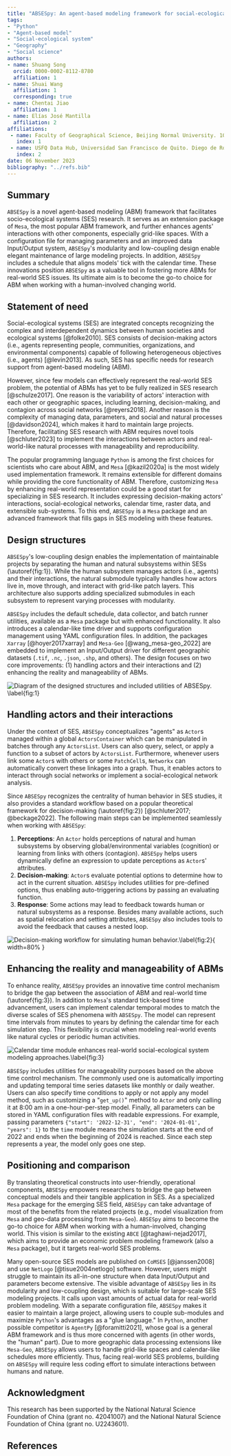 ```yaml
---
title: "ABSESpy: An agent-based modeling framework for social-ecological systems"
tags:
- "Python"
- "Agent-based model"
- "Social-ecological system"
- "Geography"
- "Social science"
authors:
- name: Shuang Song
  orcid: 0000-0002-8112-8780
  affiliation: 1
- name: Shuai Wang
  affiliation: 1
  corresponding: true
- name: Chentai Jiao
  affiliation: 1
- name: Elías José Mantilla
  affiliation: 2
affiliations:
 - name: Faculty of Geographical Science, Beijing Normal University. 100875, Beijing, China.
   index: 1
 - name: USFQ Data Hub, Universidad San Francisco de Quito. Diego de Robles s/n y Pampite. Quito, Ecuador.
   index: 2
date: 06 November 2023
bibliography: "../refs.bib"
---
```


## Summary

`ABSESpy` is a novel agent-based modeling (ABM) framework that facilitates socio-ecological systems (SES) research. It serves as an extension package of `Mesa`, the most popular ABM framework, and further enhances agents' interactions with other components, especially grid-like spaces. With a configuration file for managing parameters and an improved data Input/Output system, `ABSESpy`'s modularity and low-coupling design enable elegant maintenance of large modeling projects. In addition, `ABSESpy` includes a schedule that aligns models' tick with the calendar time. These innovations position `ABSESpy` as a valuable tool in fostering more ABMs for real-world SES issues. Its ultimate aim is to become the go-to choice for ABM when working with a human-involved changing world.

## Statement of need

Social-ecological systems (SES) are integrated concepts recognizing the complex and interdependent dynamics between human societies and ecological systems [@folke2010]. SES consists of decision-making actors (i.e., agents representing people, communities, organizations, and environmental components) capable of following heterogeneous objectives (i.e., agents) [@levin2013]. As such, SES has specific needs for research support from agent-based modeling (ABM).

However, since few models can effectively represent the real-world SES problem, the potential of ABMs has yet to be fully realized in SES research [@schulze2017]. One reason is the variability of actors' interaction with each other or geographic spaces, including learning, decision-making, and contagion across social networks [@reyers2018]. Another reason is the complexity of managing data, parameters, and social and natural processes [@davidson2024], which makes it hard to maintain large projects. Therefore, facilitating SES research with ABM requires novel tools [@schluter2023] to implement the interactions between actors and real-world-like natural processes with manageability and reproducibility.

The popular programming language `Python` is among the first choices for scientists who care about ABM, and `Mesa` [@kazil2020a] is the most widely used implementation framework. It remains extensible for different domains while providing the core functionality of ABM. Therefore, customizing `Mesa` by enhancing real-world representation could be a good start for specializing in SES research. It includes expressing decision-making actors' interactions, social-ecological networks, calendar time, raster data, and extensible sub-systems. To this end, `ABSESpy` is a `Mesa` package and an advanced framework that fills gaps in SES modeling with these features.

## Design structures

`ABSESpy`'s low-coupling design enables the implementation of maintainable projects by separating the human and natural subsystems within SESs (\autoref{fig:1}). While the human subsystem manages actors (i.e., agents) and their interactions, the natural submodule typically handles how actors live in, move through, and interact with grid-like patch layers. This architecture also supports adding specialized submodules in each subsystem to represent varying processes with modularity.

`ABSESpy` includes the default schedule, data collector, and batch runner utilities, available as a `Mesa` package but with enhanced functionality. It also introduces a calendar-like time driver and supports configuration management using YAML configuration files. In addition, the packages `Xarray` [@hoyer2017xarray] and `Mesa-Geo` [@wang_mesa-geo_2022] are embedded to implement an Input/Output driver for different geographic datasets (`.tif`, `.nc`, `.json`, `.shp`, and others). The design focuses on two core improvements: (1) handling actors and their interactions and (2) enhancing the reality and manageability of ABMs.

![Diagram of the designed structures and included utilities of `ABSESpy`. \label{fig:1}](api_diagram.png)

## Handling actors and their interactions

Under the context of SES, `ABSESpy` conceptualizes "agents" as `Actor`s managed within a global `ActorsContainer` which can be manipulated in batches through any `ActorsList`. Users can also query, select, or apply a function to a subset of actors by `ActorsList`. Furthermore, whenever users link some `Actor`s with others or some `PatchCell`s, `Networkx` can automatically convert these linkages into a graph. Thus, it enables actors to interact through social networks or implement a social-ecological network analysis.

Since `ABSESpy` recognizes the centrality of human behavior in SES studies, it also provides a standard workflow based on a popular theoretical framework for decision-making (\autoref{fig:2}) [@schluter2017; @beckage2022]. The following main steps can be implemented seamlessly when working with `ABSESpy`:

1. **Perceptions**:  An `Actor` holds perceptions of natural and human subsystems by observing global/environmental variables (cognition) or learning from links with others (contagion). `ABSESpy` helps users dynamically define an expression to update perceptions as `Actor`s' attributes.
2. **Decision-making**: `Actor`s evaluate potential options to determine how to act in the current situation. `ABSESpy` includes utilities for pre-defined options, thus enabling auto-triggering actions by passing an evaluating function.
3. **Response**: Some actions may lead to feedback towards human or natural subsystems as a response. Besides many available actions, such as spatial relocation and setting attributes, `ABSESpy` also includes tools to avoid the feedback that causes a nested loop.

![Decision-making workflow for simulating human behavior.\label{fig:2}](decision-making.png){ width=80% }

## Enhancing the reality and manageability of ABMs

To enhance reality, `ABSESpy` provides an innovative time control mechanism to bridge the gap between the association of ABM and real-world time (\autoref{fig:3}). In addition to `Mesa`'s standard tick-based time advancement, users can implement calendar temporal modes to match the diverse scales of SES phenomena with `ABSESpy`. The model can represent time intervals from minutes to years by defining the calendar time for each simulation step. This flexibility is crucial when modeling real-world events like natural cycles or periodic human activities.

![Calendar time module enhances real-world social-ecological system modeling approaches.\label{fig:3}](real-world.png)

`ABSESpy` includes utilities for manageability purposes based on the above time control mechanism. The commonly used one is automatically importing and updating temporal time series datasets like monthly or daily weather. Users can also specify time conditions to apply or not apply any model method, such as customizing a "`get_up()`" method to `Actor` and only calling it at 8:00 am in a one-hour-per-step model. Finally, all parameters can be stored in YAML configuration files with readable expressions. For example, passing parameters `{"start": '2022-12-31', "end": '2024-01-01', "years": 1}` to the `time` module means the simulation starts at the end of 2022 and ends when the beginning of 2024 is reached. Since each step represents a year, the model only goes one step.

## Positioning and comparison

By translating theoretical constructs into user-friendly, operational components, `ABSESpy` empowers researchers to bridge the gap between conceptual models and their tangible application in SES. As a specialized `Mesa` package for the emerging SES field, `ABSESpy` can take advantage of most of the benefits from the related projects (e.g., model visualization from `Mesa` and geo-data processing from `Mesa-Geo`). `ABSESpy` aims to become the go-to choice for ABM when working with a human-involved, changing world. This vision is similar to the existing `ABCE` [@taghawi-nejad2017], which aims to provide an economic problem modeling framework (also a `Mesa` package), but it targets real-world SES problems.

Many open-source SES models are published on `CoMSES` [@janssen2008] and use `NetLogo` [@tisue2004netlogo] software. However, users might struggle to maintain its all-in-one structure when data Input/Output and parameters become extensive. The visible advantage of `ABSESpy` lies in its modularity and low-coupling design, which is suitable for large-scale SES modeling projects. It calls upon vast amounts of actual data for real-world problem modeling. With a separate configuration file, `ABSESpy` makes it easier to maintain a large project, allowing users to couple sub-modules and maximize `Python`'s advantages as a "glue language." In `Python`, another possible competitor is `AgentPy` [@foramitti2021], whose goal is a general ABM framework and is thus more concerned with agents (in other words, the "human" part). Due to more geographic data processing extensions like `Mesa-Geo`, `ABSESpy` allows users to handle grid-like spaces and calendar-like schedules more efficiently. Thus, facing real-world SES problems, building on `ABSESpy` will require less coding effort to simulate interactions between humans and nature.

## Acknowledgment

This research has been supported by the National Natural Science Foundation of China (grant no. 42041007) and the National Natural Science Foundation of China (grant no. U2243601).

## References
